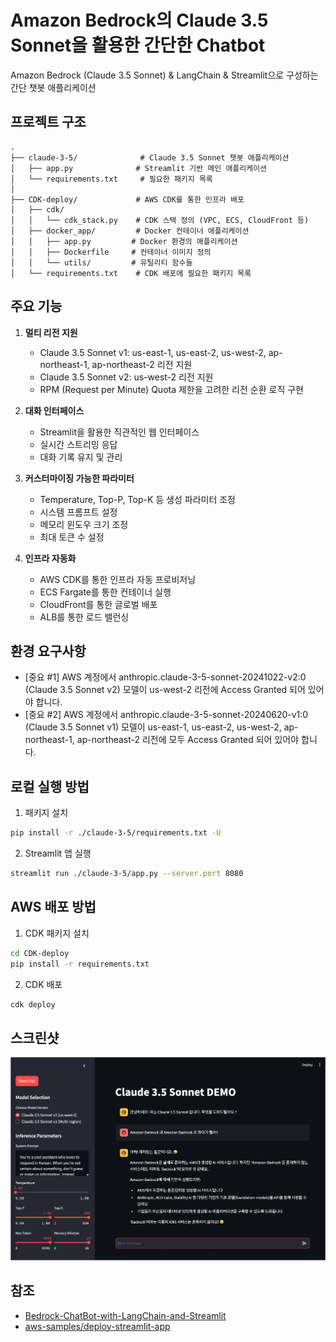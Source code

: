 # Amazon Bedrock의 Claude 3.5 Sonnet을 활용한 간단한 Chatbot
Amazon Bedrock (Claude 3.5 Sonnet) & LangChain & Streamlit으로 구성하는 간단 챗봇 애플리케이션

## 프로젝트 구조
```
.
├── claude-3-5/              # Claude 3.5 Sonnet 챗봇 애플리케이션
│   ├── app.py              # Streamlit 기반 메인 애플리케이션
│   └── requirements.txt     # 필요한 패키지 목록
│
├── CDK-deploy/             # AWS CDK를 통한 인프라 배포
│   ├── cdk/               
│   │   └── cdk_stack.py    # CDK 스택 정의 (VPC, ECS, CloudFront 등)
│   ├── docker_app/         # Docker 컨테이너 애플리케이션
│   │   ├── app.py         # Docker 환경의 애플리케이션
│   │   ├── Dockerfile     # 컨테이너 이미지 정의
│   │   └── utils/         # 유틸리티 함수들
│   └── requirements.txt    # CDK 배포에 필요한 패키지 목록
```

## 주요 기능
1. **멀티 리전 지원**
   - Claude 3.5 Sonnet v1: us-east-1, us-east-2, us-west-2, ap-northeast-1, ap-northeast-2 리전 지원
   - Claude 3.5 Sonnet v2: us-west-2 리전 지원
   - RPM (Request per Minute) Quota 제한을 고려한 리전 순환 로직 구현

2. **대화 인터페이스**
   - Streamlit을 활용한 직관적인 웹 인터페이스
   - 실시간 스트리밍 응답
   - 대화 기록 유지 및 관리

3. **커스터마이징 가능한 파라미터**
   - Temperature, Top-P, Top-K 등 생성 파라미터 조정
   - 시스템 프롬프트 설정
   - 메모리 윈도우 크기 조정
   - 최대 토큰 수 설정

4. **인프라 자동화**
   - AWS CDK를 통한 인프라 자동 프로비저닝
   - ECS Fargate를 통한 컨테이너 실행
   - CloudFront를 통한 글로벌 배포
   - ALB를 통한 로드 밸런싱

## 환경 요구사항
- [중요 #1] AWS 계정에서 anthropic.claude-3-5-sonnet-20241022-v2:0 (Claude 3.5 Sonnet v2) 모델이 us-west-2 리전에 Access Granted 되어 있어야 합니다.
- [중요 #2] AWS 계정에서 anthropic.claude-3-5-sonnet-20240620-v1:0 (Claude 3.5 Sonnet v1) 모델이 us-east-1, us-east-2, us-west-2, ap-northeast-1, ap-northeast-2 리전에 모두 Access Granted 되어 있어야 합니다.

## 로컬 실행 방법
1. 패키지 설치
```bash
pip install -r ./claude-3-5/requirements.txt -U
```

2. Streamlit 앱 실행
```bash
streamlit run ./claude-3-5/app.py --server.port 8080
```

## AWS 배포 방법
1. CDK 패키지 설치
```bash
cd CDK-deploy
pip install -r requirements.txt
```

2. CDK 배포
```bash
cdk deploy
```

## 스크린샷
![screenshot1-1](./img/screenshot1-1.png)

## 참조
- [Bedrock-ChatBot-with-LangChain-and-Streamlit](https://github.com/davidshtian/Bedrock-ChatBot-with-LangChain-and-Streamlit)
- [aws-samples/deploy-streamlit-app](https://github.com/aws-samples/deploy-streamlit-app)
